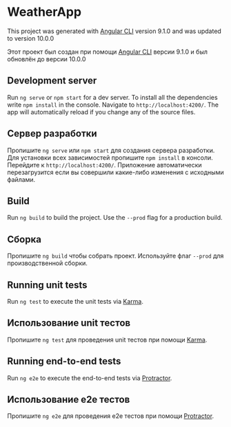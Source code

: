# WeatherApp

This project was generated with [Angular CLI](https://github.com/angular/angular-cli) version 9.1.0 and was updated to version 10.0.0

Этот проект был создан при помощи [Angular CLI](https://github.com/angular/angular-cli) версии 9.1.0 и был обновлён до версии 10.0.0

## Development server

Run `ng serve` or `npm start` for a dev server. To install all the dependencies write `npm install` in the console. Navigate to `http://localhost:4200/`. The app will automatically reload if you change any of the source files.

## Сервер разработки

Пропишите `ng serve` или `npm start` для создания сервера разработки. Для установки всех зависимостей пропишите `npm install` в консоли. Перейдите к `http://localhost:4200/`. Приложение автоматически перезагрузится если вы совершили какие-либо изменения с исходными файлами.

## Build

Run `ng build` to build the project. Use the `--prod` flag for a production build.

## Сборка

Пропишите `ng build` чтобы собрать проект. Используйте флаг `--prod` для производственной сборки.

## Running unit tests

Run `ng test` to execute the unit tests via [Karma](https://karma-runner.github.io).

## Использование unit тестов

Пропишите `ng test` для проведения unit тестов при помощи [Karma](https://karma-runner.github.io).

## Running end-to-end tests

Run `ng e2e` to execute the end-to-end tests via [Protractor](http://www.protractortest.org/).

## Использование e2e тестов

Пропишите `ng e2e` для проведения e2e тестов при помощи [Protractor](http://www.protractortest.org/).
